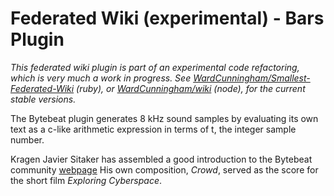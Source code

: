 # Federated Wiki (experimental) - Bars Plugin

*This federated wiki plugin is part of an experimental code refactoring, which is very much a work in progress. See [WardCunningham/Smallest-Federated-Wiki](https://github.com/WardCunningham/Smallest-Federated-Wiki) (ruby), or [WardCunningham/wiki](https://github.com/WardCunningham/wiki) (node), for the current stable versions.*

The Bytebeat plugin generates 8 kHz sound samples by evaluating its own text as a c-like arithmetic expression in terms of t, the integer sample number.

Kragen Javier Sitaker has assembled a good introduction to the Bytebeat community [webpage](http://canonical.org/~kragen/bytebeat/) His own composition, *Crowd*, served as the score for the short film *Exploring Cyberspace*.